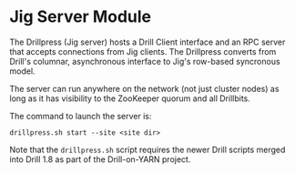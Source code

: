 # Jig Server Module

The Drillpress (Jig server) hosts a Drill Client interface and an RPC server
that accepts connections from Jig clients. The Drillpress converts from
Drill's columnar, asynchronous interface to Jig's row-based syncronous
model.

The server can run anywhere on the network (not just cluster nodes) as
long as it has visibility to the ZooKeeper quorum and all Drillbits.

The command to launch the server is:

    drillpress.sh start --site <site dir>

Note that the `drillpress.sh` script requires the newer Drill scripts
merged into Drill 1.8 as part of the Drill-on-YARN project.

